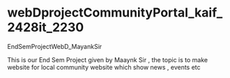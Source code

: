 # webDprojectCommunityPortal_kaif_2428it_2230
EndSemProjectWebD_MayankSir

This is our End Sem Project given by Maaynk Sir , the topic is to make website for local community website which show news , events etc
